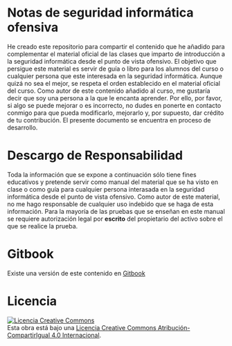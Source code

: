 # Notas de seguridad informática ofensiva
He creado este repositorio para compartir el contenido que he añadido para complementar el material oficial de las clases que imparto de introducción a la seguridad informática desde el punto de vista ofensivo. El objetivo que persigue este material es servir de guía o libro para los alumnos del curso o cualquier persona que este interesada en la seguridad informática. Aunque quizá no sea el mejor, se respeta el orden establecido en el material oficial del curso. Como autor de este contenido añadido al curso, me gustaría decir que soy una persona a la que le encanta aprender. Por ello, por favor, si algo se puede mejorar o es incorrecto, no dudes en ponerte en contacto conmigo para que pueda modificarlo, mejorarlo y, por supuesto, dar crédito de tu contribución. El presente documento se encuentra en proceso de desarrollo.

# Descargo de Responsabilidad
Toda la información que se expone a continuación sólo tiene fines educativos y pretende servir como manual del material que se ha visto en clase o como guía para cualquier persona interasada en la seguridad informática desde el punto de vista ofensivo. Como autor de este material, no me hago responsable de cualquier uso indebido que se haga de esta información. Para la mayoría de las pruebas que se enseñan en este manual se requiere autorización legal por **escrito** del propietario del activo sobre el que se realice la prueba.

# Gitbook
Existe una versión de este contenido en [Gitbook](https://www.gitbook.com/book/epasan/notas-de-seguridad-informatica-ofensiva/details)

# Licencia
<a rel="license" href="http://creativecommons.org/licenses/by-sa/4.0/"><img alt="Licencia Creative Commons" style="border-width:0" src="https://i.creativecommons.org/l/by-sa/4.0/88x31.png" /></a><br />Esta obra está bajo una <a rel="license" href="http://creativecommons.org/licenses/by-sa/4.0/">Licencia Creative Commons Atribución-CompartirIgual 4.0 Internacional</a>.
